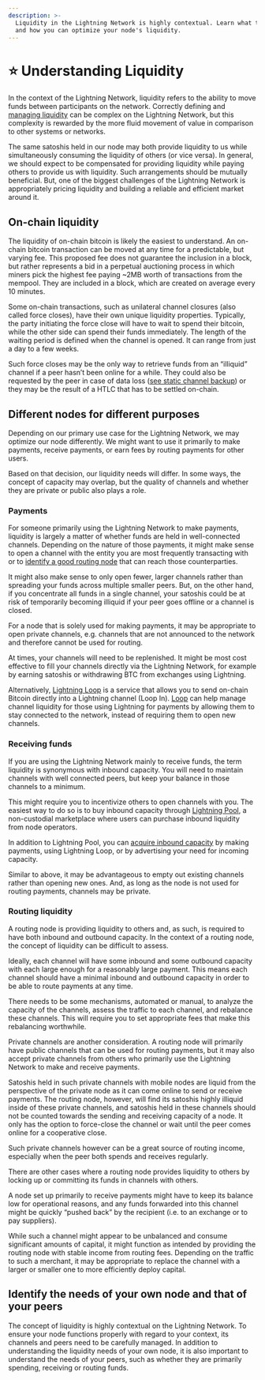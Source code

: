 ```yaml
---
description: >-
  Liquidity in the Lightning Network is highly contextual. Learn what this means
  and how you can optimize your node's liquidity.
---
```


# ⭐ Understanding Liquidity

In the context of the Lightning Network, liquidity refers to the ability to move funds between participants on the network. Correctly defining and [managing liquidity](manage-liquidity.md) can be complex on the Lightning Network, but this complexity is rewarded by the more fluid movement of value in comparison to other systems or networks.

The same satoshis held in our node may both provide liquidity to us while simultaneously consuming the liquidity of others (or vice versa). In general, we should expect to be compensated for providing liquidity while paying others to provide us with liquidity. Such arrangements should be mutually beneficial. But, one of the biggest challenges of the Lightning Network is appropriately pricing liquidity and building a reliable and efficient market around it.

## On-chain liquidity

The liquidity of on-chain bitcoin is likely the easiest to understand. An on-chain bitcoin transaction can be moved at any time for a predictable, but varying fee. This proposed fee does not guarantee the inclusion in a block, but rather represents a bid in a perpetual auctioning process in which miners pick the highest fee paying \~2MB worth of transactions from the mempool. They are included in a block, which are created on average every 10 minutes.

Some on-chain transactions, such as unilateral channel closures (also called force closes), have their own unique liquidity properties. Typically, the party initiating the force close will have to wait to spend their bitcoin, while the other side can spend their funds immediately. The length of the waiting period is defined when the channel is opened. It can range from just a day to a few weeks.

Such force closes may be the only way to retrieve funds from an “illiquid” channel if a peer hasn’t been online for a while. They could also be requested by the peer in case of data loss ([see static channel backup](understanding-liquidity.md)) or they may be the result of a HTLC that has to be settled on-chain.

## Different nodes for different purposes

Depending on our primary use case for the Lightning Network, we may optimize our node differently. We might want to use it primarily to make payments, receive payments, or earn fees by routing payments for other users.

Based on that decision, our liquidity needs will differ. In some ways, the concept of capacity may overlap, but the quality of channels and whether they are private or public also plays a role.

### Payments

For someone primarily using the Lightning Network to make payments, liquidity is largely a matter of whether funds are held in well-connected channels. Depending on the nature of those payments, it might make sense to open a channel with the entity you are most frequently transacting with or to [identify a good routing node](../routing/identify-good-peers.md) that can reach those counterparties.

It might also make sense to only open fewer, larger channels rather than spreading your funds across multiple smaller peers. But, on the other hand, if you concentrate all funds in a single channel, your satoshis could be at risk of temporarily becoming illiquid if your peer goes offline or a channel is closed.

For a node that is solely used for making payments, it may be appropriate to open private channels, e.g. channels that are not announced to the network and therefore cannot be used for routing.

At times, your channels will need to be replenished. It might be most cost effective to fill your channels directly via the Lightning Network, for example by earning satoshis or withdrawing BTC from exchanges using Lightning.

Alternatively, [Lightning Loop](https://lightning.engineering/loop/) is a service that allows you to send on-chain Bitcoin directly into a Lightning channel (Loop In). [Loop](../../lightning-network-tools/loop/) can help manage channel liquidity for those using Lightning for payments by allowing them to stay connected to the network, instead of requiring them to open new channels.

### Receiving funds

If you are using the Lightning Network mainly to receive funds, the term liquidity is synonymous with inbound capacity. You will need to maintain channels with well connected peers, but keep your balance in those channels to a minimum.

This might require you to incentivize others to open channels with you. The easiest way to do so is to buy inbound capacity through [Lightning Pool](https://lightning.engineering/pool/), a non-custodial marketplace where users can purchase inbound liquidity from node operators.

In addition to Lightning Pool, you can [acquire inbound capacity](how-to-get-inbound-capacity-on-the-lightning-network.md) by making payments, using Lightning Loop, or by advertising your need for incoming capacity.

Similar to above, it may be advantageous to empty out existing channels rather than opening new ones. And, as long as the node is not used for routing payments, channels may be private.

### Routing liquidity

A routing node is providing liquidity to others and, as such, is required to have both inbound and outbound capacity. In the context of a routing node, the concept of liquidity can be difficult to assess.

Ideally, each channel will have some inbound and some outbound capacity with each large enough for a reasonably large payment. This means each channel should have a minimal inbound and outbound capacity in order to be able to route payments at any time.

There needs to be some mechanisms, automated or manual, to analyze the capacity of the channels, assess the traffic to each channel, and rebalance these channels. This will require you to set appropriate fees that make this rebalancing worthwhile.

Private channels are another consideration. A routing node will primarily have public channels that can be used for routing payments, but it may also accept private channels from others who primarily use the Lightning Network to make and receive payments.

Satoshis held in such private channels with mobile nodes are liquid from the perspective of the private node as it can come online to send or receive payments. The routing node, however, will find its satoshis highly illiquid inside of these private channels, and satoshis held in these channels should not be counted towards the sending and receiving capacity of a node. It only has the option to force-close the channel or wait until the peer comes online for a cooperative close.

Such private channels however can be a great source of routing income, especially when the peer both spends and receives regularly.

There are other cases where a routing node provides liquidity to others by locking up or committing its funds in channels with others.

A node set up primarily to receive payments might have to keep its balance low for operational reasons, and any funds forwarded into this channel might be quickly “pushed back” by the recipient (i.e. to an exchange or to pay suppliers).

While such a channel might appear to be unbalanced and consume significant amounts of capital, it might function as intended by providing the routing node with stable income from routing fees. Depending on the traffic to such a merchant, it may be appropriate to replace the channel with a larger or smaller one to more efficiently deploy capital.

## Identify the needs of your own node and that of your peers

The concept of liquidity is highly contextual on the Lightning Network. To ensure your node functions properly with regard to your context, its channels and peers need to be carefully managed. In addition to understanding the liquidity needs of your own node, it is also important to understand the needs of your peers, such as whether they are primarily spending, receiving or routing funds.
